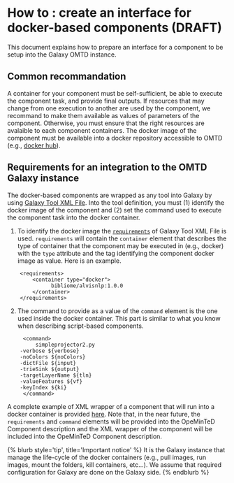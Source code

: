 # How to : create an interface for docker-based components (DRAFT)

This document explains how to prepare an interface for a component to be setup into the Galaxy OMTD instance.

## Common recommandation
A container for your component must be self-sufficient, be able to execute the component task, and provide final outputs. If resources that may change from one execution to another are used by the component, we recommand to make them available as values of parameters of the component. Otherwise, you must ensure that the right resources are avalaible to each component containers. The docker image of the component must be available into a docker repository accessible to OMTD (e.g., [docker hub](https://hub.docker.com/)).

## Requirements for an integration to the OMTD Galaxy instance
The docker-based components are wrapped as any tool into Galaxy by using [Galaxy Tool XML File](https://docs.galaxyproject.org/en/latest/dev/schema.html). Into the tool  definition, you must (1) identify the docker image of the component and (2) set the command used to execute the component task into the docker container. 

 1. To identify the docker image the [`requirements`](https://docs.galaxyproject.org/en/latest/dev/schema.html#tool-requirements) of Galaxy Tool XML File is used. `requirements` will contain the `container` element that describes the type of container that the component may be executed in (e.g., docker) with the `type` attribute and the tag identifying the component docker image as value. Here is an example. 
  
```
    <requirements>
        <container type="docker">
              bibliome/alvisnlp:1.0.0
        </container>
    </requirements>
 ```

 2. The command to provide as a value of the `command` element is the one used inside the docker container. This part is similar to what you know when describing script-based components.  

```
     <command>
         simpleprojector2.py 
	-verbose ${verbose}  
  	-noColors ${noColors} 
	-dictFile ${input}
	-trieSink ${output}
	-targetLayerName ${tln} 
	-valueFeatures ${vf}
	-keyIndex ${ki} 
     </command>
```
A complete example of XML wrapper of a component that will run into a docker container is provided [here](simpleProjector.xml). Note that, in the near future, the `requirements` and `command` elements will be provided into the OpeMinTeD Component description and the XML wrapper of the component will be included into the OpeMinTeD Component description.

{% blurb style='tip', title='Important notice' %}
It is the Galaxy instance that manage the life-cycle of the docker containers (e.g., pull images, run images, mount the folders, kill containers, etc...). We assume that required configuration for Galaxy are done on the Galaxy side.
{% endblurb %}

